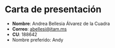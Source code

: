 # Carta de presentación
* **Nombre**: Andrea Bellesia Álvarez de la Cuadra
* **Correo**: abellesi@itam.ms
* **CU**: 188642
* Nombre preferido: Andy